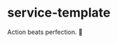 # service-template

<!-- INSPIRATIONAL_QUOTE_START -->
Action beats perfection.
🐯
<!-- INSPIRATIONAL_QUOTE_END -->
